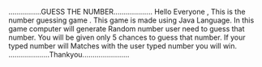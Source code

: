 ................GUESS THE NUMBER...................
Hello Everyone , This is the number guessing game . 
This game is made using Java Language.
In this game computer will  generate Random number user need to guess that number.
You will be given only 5 chances to guess that number.
If your typed number will Matches with the user typed number you will win.
....................Thankyou.......................
